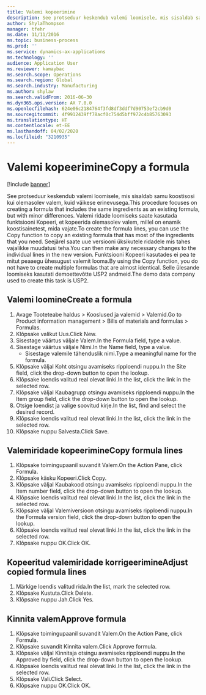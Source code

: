 ```yaml
---
title: Valemi kopeerimine
description: See protseduur keskendub valemi loomisele, mis sisaldab samu koostisosi kui olemasolev valem, kuid väikese erinevusega.
author: ShylaThompson
manager: tfehr
ms.date: 11/11/2016
ms.topic: business-process
ms.prod: ''
ms.service: dynamics-ax-applications
ms.technology: ''
audience: Application User
ms.reviewer: kamaybac
ms.search.scope: Operations
ms.search.region: Global
ms.search.industry: Manufacturing
ms.author: shylaw
ms.search.validFrom: 2016-06-30
ms.dyn365.ops.version: AX 7.0.0
ms.openlocfilehash: 624e06c2184764f3fd8df3ddf7d90753ef2cb9d0
ms.sourcegitcommit: 4f9912439ff78acf0c754d5bff972c4b85763093
ms.translationtype: HT
ms.contentlocale: et-EE
ms.lasthandoff: 04/02/2020
ms.locfileid: "3210935"
---
```

# <a name="copy-a-formula"></a><span data-ttu-id="8597a-103">Valemi kopeerimine</span><span class="sxs-lookup"><span data-stu-id="8597a-103">Copy a formula</span></span>

[!include [banner](../../includes/banner.md)]

<span data-ttu-id="8597a-104">See protseduur keskendub valemi loomisele, mis sisaldab samu koostisosi kui olemasolev valem, kuid väikese erinevusega.</span><span class="sxs-lookup"><span data-stu-id="8597a-104">This procedure focuses on creating a formula that includes the same ingredients as an existing formula, but with minor differences.</span></span> <span data-ttu-id="8597a-105">Valemi ridade loomiseks saate kasutada funktsiooni Kopeeri, et kopeerida olemasolev valem, millel on enamik koostisainetest, mida vajate.</span><span class="sxs-lookup"><span data-stu-id="8597a-105">To create the formula lines, you can use the Copy function to copy an existing formula that has most of the ingredients that you need.</span></span> <span data-ttu-id="8597a-106">Seejärel saate uue versiooni üksikutele ridadele mis tahes vajalikke muudatusi teha.</span><span class="sxs-lookup"><span data-stu-id="8597a-106">You can then make any necessary changes to the individual lines in the new version.</span></span> <span data-ttu-id="8597a-107">Funktsiooni Kopeeri kasutades ei pea te mitut peaaegu ühesugust valemit looma.</span><span class="sxs-lookup"><span data-stu-id="8597a-107">By using the Copy function, you do not have to create multiple formulas that are almost identical.</span></span> <span data-ttu-id="8597a-108">Selle ülesande loomiseks kasutati demoettevõtte USP2 andmeid.</span><span class="sxs-lookup"><span data-stu-id="8597a-108">The demo data company used to create this task is USP2.</span></span>


## <a name="create-a-formula"></a><span data-ttu-id="8597a-109">Valemi loomine</span><span class="sxs-lookup"><span data-stu-id="8597a-109">Create a formula</span></span>
1. <span data-ttu-id="8597a-110">Avage Tooteteabe haldus > Kooslused ja valemid > Valemid.</span><span class="sxs-lookup"><span data-stu-id="8597a-110">Go to Product information management > Bills of materials and formulas > Formulas.</span></span>
2. <span data-ttu-id="8597a-111">Klõpsake valikut Uus.</span><span class="sxs-lookup"><span data-stu-id="8597a-111">Click New.</span></span>
3. <span data-ttu-id="8597a-112">Sisestage väärtus väljale Valem.</span><span class="sxs-lookup"><span data-stu-id="8597a-112">In the Formula field, type a value.</span></span>
4. <span data-ttu-id="8597a-113">Sisestage väärtus väljale Nimi.</span><span class="sxs-lookup"><span data-stu-id="8597a-113">In the Name field, type a value.</span></span>
    * <span data-ttu-id="8597a-114">Sisestage valemile tähenduslik nimi.</span><span class="sxs-lookup"><span data-stu-id="8597a-114">Type a meaningful name for the formula.</span></span>  
5. <span data-ttu-id="8597a-115">Klõpsake väljal Koht otsingu avamiseks ripploendi nuppu.</span><span class="sxs-lookup"><span data-stu-id="8597a-115">In the Site field, click the drop-down button to open the lookup.</span></span>
6. <span data-ttu-id="8597a-116">Klõpsake loendis valitud real olevat linki.</span><span class="sxs-lookup"><span data-stu-id="8597a-116">In the list, click the link in the selected row.</span></span>
7. <span data-ttu-id="8597a-117">Klõpsake väljal Kaubagrupp otsingu avamiseks ripploendi nuppu.</span><span class="sxs-lookup"><span data-stu-id="8597a-117">In the Item group field, click the drop-down button to open the lookup.</span></span>
8. <span data-ttu-id="8597a-118">Otsige loendist ja valige soovitud kirje.</span><span class="sxs-lookup"><span data-stu-id="8597a-118">In the list, find and select the desired record.</span></span>
9. <span data-ttu-id="8597a-119">Klõpsake loendis valitud real olevat linki.</span><span class="sxs-lookup"><span data-stu-id="8597a-119">In the list, click the link in the selected row.</span></span>
10. <span data-ttu-id="8597a-120">Klõpsake nuppu Salvesta.</span><span class="sxs-lookup"><span data-stu-id="8597a-120">Click Save.</span></span>

## <a name="copy-formula-lines"></a><span data-ttu-id="8597a-121">Valemiridade kopeerimine</span><span class="sxs-lookup"><span data-stu-id="8597a-121">Copy formula lines</span></span>
1. <span data-ttu-id="8597a-122">Klõpsake toimingupaanil suvandit Valem.</span><span class="sxs-lookup"><span data-stu-id="8597a-122">On the Action Pane, click Formula.</span></span>
2. <span data-ttu-id="8597a-123">Klõpsake käsku Kopeeri.</span><span class="sxs-lookup"><span data-stu-id="8597a-123">Click Copy.</span></span>
3. <span data-ttu-id="8597a-124">Klõpsake väljal Kaubakood otsingu avamiseks ripploendi nuppu.</span><span class="sxs-lookup"><span data-stu-id="8597a-124">In the Item number field, click the drop-down button to open the lookup.</span></span>
4. <span data-ttu-id="8597a-125">Klõpsake loendis valitud real olevat linki.</span><span class="sxs-lookup"><span data-stu-id="8597a-125">In the list, click the link in the selected row.</span></span>
5. <span data-ttu-id="8597a-126">Klõpsake väljal Valemiversioon otsingu avamiseks ripploendi nuppu.</span><span class="sxs-lookup"><span data-stu-id="8597a-126">In the Formula version field, click the drop-down button to open the lookup.</span></span>
6. <span data-ttu-id="8597a-127">Klõpsake loendis valitud real olevat linki.</span><span class="sxs-lookup"><span data-stu-id="8597a-127">In the list, click the link in the selected row.</span></span>
7. <span data-ttu-id="8597a-128">Klõpsake nuppu OK.</span><span class="sxs-lookup"><span data-stu-id="8597a-128">Click OK.</span></span>

## <a name="adjust-copied-formula-lines"></a><span data-ttu-id="8597a-129">Kopeeritud valemiridade korrigeerimine</span><span class="sxs-lookup"><span data-stu-id="8597a-129">Adjust copied formula lines</span></span>
1. <span data-ttu-id="8597a-130">Märkige loendis valitud rida.</span><span class="sxs-lookup"><span data-stu-id="8597a-130">In the list, mark the selected row.</span></span>
2. <span data-ttu-id="8597a-131">Klõpsake  Kustuta.</span><span class="sxs-lookup"><span data-stu-id="8597a-131">Click Delete.</span></span>
3. <span data-ttu-id="8597a-132">Klõpsake nuppu Jah.</span><span class="sxs-lookup"><span data-stu-id="8597a-132">Click Yes.</span></span>

## <a name="approve-formula"></a><span data-ttu-id="8597a-133">Kinnita valem</span><span class="sxs-lookup"><span data-stu-id="8597a-133">Approve formula</span></span>
1. <span data-ttu-id="8597a-134">Klõpsake toimingupaanil suvandit Valem.</span><span class="sxs-lookup"><span data-stu-id="8597a-134">On the Action Pane, click Formula.</span></span>
2. <span data-ttu-id="8597a-135">Klõpsake suvandit Kinnita valem.</span><span class="sxs-lookup"><span data-stu-id="8597a-135">Click Approve formula.</span></span>
3. <span data-ttu-id="8597a-136">Klõpsake väljal Kinnitaja otsingu avamiseks ripploendi nuppu.</span><span class="sxs-lookup"><span data-stu-id="8597a-136">In the Approved by field, click the drop-down button to open the lookup.</span></span>
4. <span data-ttu-id="8597a-137">Klõpsake loendis valitud real olevat linki.</span><span class="sxs-lookup"><span data-stu-id="8597a-137">In the list, click the link in the selected row.</span></span>
5. <span data-ttu-id="8597a-138">Klõpsake Vali.</span><span class="sxs-lookup"><span data-stu-id="8597a-138">Click Select.</span></span>
6. <span data-ttu-id="8597a-139">Klõpsake nuppu OK.</span><span class="sxs-lookup"><span data-stu-id="8597a-139">Click OK.</span></span>

